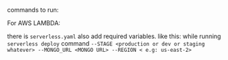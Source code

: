 commands to run:

For AWS LAMBDA:

 there is `serverless.yaml`
also add required variables.
like this: while running `serverless deploy` command
`
--STAGE <production or dev or staging whatever>
--MONGO_URL <MONGO URL>
--REGION < e.g: us-east-2>
`

